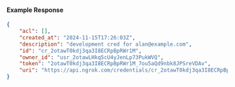 <!-- Code generated for API Clients. DO NOT EDIT. -->

#### Example Response

```json
{
	"acl": [],
	"created_at": "2024-11-15T17:26:03Z",
	"description": "development cred for alan@example.com",
	"id": "cr_2otawT0kdj3qa3I8ECRpBpRWr1M",
	"owner_id": "usr_2otawLHkq5cU4yJenLp73PukWVQ",
	"token": "2otawT0kdj3qa3I8ECRpBpRWr1M_7ou5aQd9nbk8JPSreVDAv",
	"uri": "https://api.ngrok.com/credentials/cr_2otawT0kdj3qa3I8ECRpBpRWr1M"
}
```
